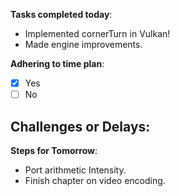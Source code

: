 
**Tasks completed today**:
- Implemented cornerTurn in Vulkan!
- Made engine improvements.

**Adhering to time plan**: 
- [x] Yes
- [ ] No

**Challenges or Delays**:
- 

**Steps for Tomorrow**:
- Port arithmetic Intensity.
- Finish chapter on video encoding.
